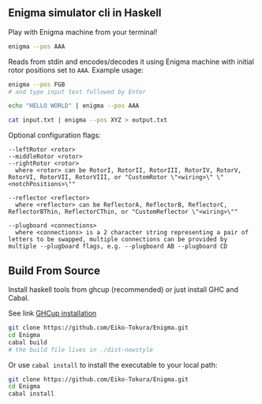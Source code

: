 ## Enigma simulator cli in Haskell

Play with Enigma machine from your terminal!

```bash
enigma --pos AAA
```

Reads from stdin and encodes/decodes it using Enigma machine with initial rotor positions set to `AAA`. Example usage:

```bash
enigma --pos FGB
# and type input text followed by Enter
```

```bash
echo "HELLO WORLD" | enigma --pos AAA

cat input.txt | enigma --pos XYZ > output.txt
```

Optional configuration flags:

```plaintext
--leftRotor <rotor>
--middleRotor <rotor>
--rightRotor <rotor>
  where <rotor> can be RotorI, RotorII, RotorIII, RotorIV, RotorV, RotorVI, RotorVII, RotorVIII, or "CustomRotor \"<wiring>\" \"<notchPositions>\""

--reflector <reflector>
  where <reflector> can be ReflectorA, ReflectorB, ReflectorC, ReflectorBThin, ReflectorCThin, or "CustomReflector \"<wiring>\""

--plugboard <connections>
  where <connections> is a 2 character string representing a pair of letters to be swapped, multiple connections can be provided by multiple --plugboard flags, e.g. --plugboard AB --plugboard CD
```

## Build From Source

Install haskell tools from ghcup (recommended) or just install GHC and Cabal.

See link [GHCup installation](https://www.haskell.org/ghcup/)

```bash
git clone https://github.com/Eiko-Tokura/Enigma.git
cd Enigma
cabal build
# the build file lives in ./dist-newstyle
```

Or use `cabal install` to install the executable to your local path:

```bash
git clone https://github.com/Eiko-Tokura/Enigma.git
cd Enigma
cabal install
```
